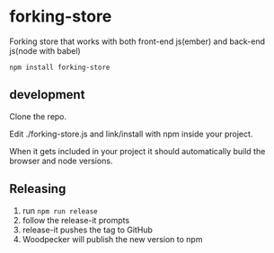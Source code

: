 # forking-store

Forking store that works with both front-end js(ember) and back-end js(node with babel)

`npm install forking-store`

## development

Clone the repo.

Edit ./forking-store.js and link/install with npm inside your project.

When it gets included in your project it should automatically build the browser and node versions.

## Releasing

1. run `npm run release`
2. follow the release-it prompts
3. release-it pushes the tag to GitHub
4. Woodpecker will publish the new version to npm
